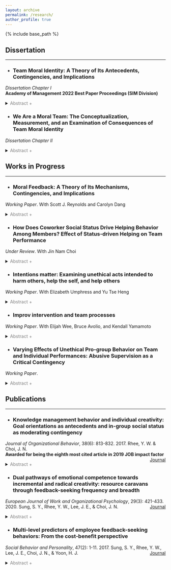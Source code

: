 ```yaml
---
layout: archive
permalink: /research/
author_profile: true
---
```


{% include base_path %}

## Dissertation
---

+ ### Team Moral Identity: A Theory of Its Antecedents, Contingencies, and Implications  
*Dissertation Chapter I* <br>
**Academy of Management 2022 Best Paper Proceedings (SIM Division)**
    <details>
    <summary><font color="gray">Abstract +</font></summary>
    <blockquote>In this paper, we introduce the concept of team moral identity, a team-level construct that represents the shared cognition that morality is a central, distinctive, and enduring attribute that defines the team. We draw from the theory of moral self, social identity theory, and self- verification literature to develop a model of the antecedents and outcomes of team moral identity. This model has theoretical implications for scholarship focusing on moral identity, collective identity, and behavioral ethics, and it holds numerous practical implications for those working in teams.</blockquote>
  </details>

+ ### We Are a Moral Team: The Conceptualization, Measurement, and an Examination of Consequences of Team Moral Identity
*Dissertation Chapter II*
    <details>
    <summary><font color="gray">Abstract +</font></summary>
    <blockquote>Moral identity has been one of the most frequently studied constructs in the field of behavioral ethics, yet previous studies have mostly examined moral identity as an individual phenomenon. Integrating the research findings from the collective identity and social identity literature, we examine moral identity at the team-level. In four studies, we develop a valid measure of team moral identity and explore its effects on various workplace outcomes. We find that team moral identity can take a different form depending on a unique set of moral values, i.e., conduct- or outcome-oriented moral characteristics, that a team regards as part of their definitional characteristics. We find that both conduct- and outcome-oriented team moral identities influence important moral and non-moral team outcomes, though their relational strengths can be vastly different as each team moral identity involves unique motivational influences on teams. Overall, this paper offers a theoretical and empirical basis for future research on team moral identity.</blockquote>
  </details>

## Works in Progress
---

+ ### Moral Feedback: A Theory of Its Mechanisms, Contingencies, and Implications 
*Working Paper*. With Scott J. Reynolds and Carolyn Dang
    <details>
    <summary><font color="gray">Abstract +</font></summary>
    <blockquote>Moral self-regulation has attracted substantial research attention as a mechanism that explains employee moral behavior. However, an important piece of moral regulation has been largely overlooked in the literature, namely, supervisory moral feedback. To theoretically explain the behavioral corrective function of moral feedback, we define two different forms of supervisory moral feedback: criterion referenced and social comparison moral feedback. Drawing from the feedback intervention and moral decision-making literatures, we argue that criterion referenced moral feedback decreases subsequent employee immoral behavior through cognitive pathways, while social comparison moral feedback does so by distinct mechanisms involving social pathways. We also define three different dimensions of the behavioral correction, duration, breadth, and immediacy, and propose that the behavioral correction effect of moral feedback varies contingent upon factors at the individual, team, and organizational levels. The present conceptual analysis highlights supervisors’ role in guiding subordinates who are morally off track and offers practical guidance on how to administer moral feedback consistent with the moral goals of an organization.</blockquote>
  </details>

+ ### How Does Coworker Social Status Drive Helping Behavior Among Members? Effect of Status-driven Helping on Team Performance 
*Under Review*. With Jin Nam Choi
    <details>
    <summary><font color="gray">Abstract +</font></summary>
    <blockquote>This study theorizes and examines how employees’ helping behavior is predicted by coworkers’ social status, which reflects the operation of an impression management motive. Drawing on social exchange theory and resource allocation framework, we further identify intragroup task conflict as a critical boundary condition that accentuates the role of coworker social status and further politicizes the helping behavior of employees. In view of the literature on the dark side of citizenship behavior, members’ status-driven helping behavior is expected to compromise team performance by reducing trust and coordination among team members. The current conceptual framework was empirically tested by field survey and online experimental studies. This study highlights the importance of distinct motives (prosocial, task-related, and self-serving) underlying citizenship behavior, which may lead to disparate individual and organizational outcomes.</blockquote>
  </details>

+ ### Intentions matter: Examining unethical acts intended to harm others, help the self, and help others
*Working Paper*. With Elizabeth Umphress and Yu Tse Heng
    <details>
    <summary><font color="gray">Abstract +</font></summary>
    <blockquote>This study theorizes and examines how observing unethical behaviors with different underlying intents, namely, pro-group, self-serving, and harming, committed by a group member influences an observer’s group directed behaviors. Drawing on the social identity theory, we identify the motivations to leave a group and avoid group members as critical group-oriented behaviors after observing a member’s unethical behavior. Furthermore, we posit the trust and threat as critical mechanisms that explain the observer’s reactions to different types of unethical intentions demonstrated by the perpetrator. We hypothesize that the unethical behavior with the harming intent will have the strongest effect, followed by the unethical behaviors committed with the self-serving and prosocial intentions. These hypotheses were empirically tested by online experimental studies using the scenario and critical incident methods; . This paper highlights the importance of identifying distinct motives (i.e., pro-group, self-serving, or harming) of unethical behaviors that occur in a group setting, which can involve distinct social identity processes that possess unique group-directed implications.</blockquote>
  </details>

+ ### Improv intervention and team processes
*Working Paper*. With Elijah Wee, Bruce Avolio, and Kendall Yamamoto
    <details>
    <summary><font color="gray">Abstract +</font></summary>
    <blockquote>The current study hypothesizes and tests how unethical pro-group behavior (UPB) of individual employees predict individual and team performance in a heterologous way. Drawing on the behavioral ethics literature and cognitive energetics theory, this study further identifies abusive supervision as a critical boundary condition that accentuates the heterogeneous relationship between UPB and performances at the individual- and team-levels. The current conceptual framework was empirically tested by 56 teams consisted of 186 Korean employees. Analytic results from multi-level and regression analysis reveal that UPB by individual employee is a significant and negative predictor of individual task performance, which tends to be strong in teams with a highly abusive leader. Collective UPB at teams shows a significantly positive effect on team performance, and this effect was driven primarily by teams with a highly abusive leader. The current theoretical and empirical analysis highlights the multi-level nature of UPB and its performance implications.</blockquote>
  </details>

+ ### Varying Effects of Unethical Pro-group Behavior on Team and Individual Performances: Abusive Supervision as a Critical Contingency
*Working Paper*. 
    <details>
    <summary><font color="gray">Abstract +</font></summary>
    <blockquote>The current study hypothesizes and tests how unethical pro-group behavior (UPB) of individual employees predict individual and team performance in a heterologous way. Drawing on the behavioral ethics literature and cognitive energetics theory, this study further identifies abusive supervision as a critical boundary condition that accentuates the heterogeneous relationship between UPB and performances at the individual- and team-levels. The current conceptual framework was empirically tested by 56 teams consisted of 186 Korean employees. Analytic results from multi-level and regression analysis reveal that UPB by individual employee is a significant and negative predictor of individual task performance, which tends to be strong in teams with a highly abusive leader. Collective UPB at teams shows a significantly positive effect on team performance, and this effect was driven primarily by teams with a highly abusive leader. The current theoretical and empirical analysis highlights the multi-level nature of UPB and its performance implications.</blockquote>
  </details>

## Publications
---

+ ### Knowledge management behavior and individual creativity: Goal orientations as antecedents and in-group social status as moderating contingency
*Journal of Organizational Behavior*, 38(6): 813-832. 2017. Rhee, Y. W. & Choi, J. N.<br>
**Awarded for being the eighth most cited article in 2019 JOB impact factor**
<span style="float:right"><a target = "_blank" href="https://doi.org/10.1002/job.2168" class="btn btn--warning btn--small">Journal</a>
    <details>
    <summary><font color="gray">Abstract +</font></summary>
    <blockquote>Creativity is an increasingly important domain of performance largely based on knowledge held and exchanged among employees. Despite the necessity of knowledge exchange, individual employees tend to experience mixed motivation caused by the inherent social dilemma of knowledge sharing. To pragmatically explain how individuals deal with this motivational dilemma, we propose an expanded framework of knowledge management behavior (KMB) that includes knowledge sharing, hiding, and manipulation. Individual choices among these KMBs may be driven by dispositional goal orientations. We also propose that the effects of KMB on creativity of employees vary depending on their social status in a work group. Our analyses based on 214 employees from 37 teams reveal that (i) learning goal orientation increases knowledge sharing and decreases knowledge manipulation; (ii) avoiding goal orientation increases knowledge sharing and manipulation; and (iii) proving goal orientation increases knowledge hiding and manipulation. Knowledge hiding is negatively related to employee creativity, particularly for employees with high social status. Knowledge manipulation is positively related to creativity, particularly for those with high social status. This study develops and validates a theoretical framework explaining the formative process and distinct outcomes of the multifaceted and strategic approaches to KMB at the individual level.</blockquote>
  </details>
    
+ ### Dual pathways of emotional competence towards incremental and radical creativity: resource caravans through feedback-seeking frequency and breadth
*European Journal of Work and Organizational Psychology*, 29(3): 421-433. 2020. Sung, S. Y., Rhee, Y. W., Lee, J. E., & Choi, J. N.
<span style="float:right"><a target = "_blank" href="https://doi.org/10.1080/1359432X.2020.1718654" class="btn btn--warning btn--small">Journal</a>
    <details>
    <summary><font color="gray">Abstract +</font></summary>
    <blockquote>This study examined how employees’ emotional competence predicts feedback-seeking behaviour (FSB) and consequently incremental and radical creativity on the basis of conservation of resource (COR) theory. We posit that emotional competence enhances the two types of creativity by generating resource caravans through distinct patterns of FSB. Our analysis based on the data collected from 206 employees from 85 work teams revealed that emotional competence has a significant indirect effect on the incremental creativity of team members, as rated by leaders, through frequent feedback seeking. Emotional competence also exhibited a considerable direct effect on radical creativity. In addition, emotional competence predicted source variety, namely, feedback-seeking breadth, which in turn contributed to radical creativity. This study offers new and useful theoretical and practical insights regarding the different types of creativity in the workplace by employing COR theory and the resource caravan perspective.</blockquote>
  </details>
    
+ ### Multi-level predictors of employee feedback-seeking behaviors: From the cost-benefit perspective
*Social Behavior and Personality*, 47(2): 1-11. 2017. Sung, S. Y., Rhee, Y. W., Lee, J. E., Choi, J. N., & Yoon, H. J.
<span style="float:right"><a target = "_blank" href="https://doi.org/10.2224/sbp.7977" class="btn btn--warning btn--small">Journal</a>
    <details>
    <summary><font color="gray">Abstract +</font></summary>
    <blockquote>In this study, we examined the two distinct dimensions of feedback-seeking behavior (FSB), namely, feedback-seeking frequency and feedback-seeking breadth. We focused on work team properties and team members’ social characteristics, and identified the multilevel social contextual predictors for each FSB dimension in an organizational team setting. Participants were 187 employees in 45 work teams in various industries in South Korea. Results show that feedback-seeking frequency was significantly positively related to three individual or team characteristics (i.e., emotional competence, team reflexivity, and task interdependence), but feedback-seeking breadth was significantly positively related to only one dimension, team reflexivity. Our findings provide an understanding of the multilevel emergent process of FSB in work teams, and the impact of the multilevel antecedents on the two FSB dimensions. Theoretical and practical implications are discussed.</blockquote>
  </details>
